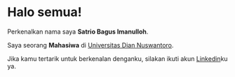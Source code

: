 # Halo semua! 

Perkenalkan nama saya **Satrio Bagus Imanulloh**.

Saya seorang **Mahasiwa** di [Universitas Dian Nuswantoro](https://dinus.ac.id/).

Jika kamu tertarik untuk berkenalan denganku, silakan ikuti akun [Linkedin](https://www.linkedin.com/in/satrio-bagus-imanulloh-819b40222/)ku ya.



<!--
**Satriobagusimanulloh/SatrioBagusImanulloh** is a ✨ _special_ ✨ repository because its `README.md` (this file) appears on your GitHub profile.

Here are some ideas to get you started:

- 🔭 I’m currently working on ...
- 🌱 I’m currently learning ...
- 👯 I’m looking to collaborate on ...
- 🤔 I’m looking for help with ...
- 💬 Ask me about ...
- 📫 How to reach me: ...
- 😄 Pronouns: ...
- ⚡ Fun fact: ...
-->
